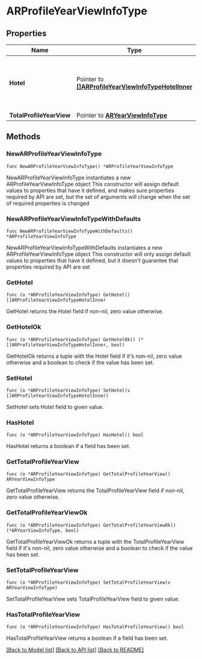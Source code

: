 # ARProfileYearViewInfoType

## Properties

Name | Type | Description | Notes
------------ | ------------- | ------------- | -------------
**Hotel** | Pointer to [**[]ARProfileYearViewInfoTypeHotelInner**](ARProfileYearViewInfoTypeHotelInner.md) | Year View information for the Property, based on the criteria selected. | [optional] 
**TotalProfileYearView** | Pointer to [**ARYearViewInfoType**](ARYearViewInfoType.md) |  | [optional] 

## Methods

### NewARProfileYearViewInfoType

`func NewARProfileYearViewInfoType() *ARProfileYearViewInfoType`

NewARProfileYearViewInfoType instantiates a new ARProfileYearViewInfoType object
This constructor will assign default values to properties that have it defined,
and makes sure properties required by API are set, but the set of arguments
will change when the set of required properties is changed

### NewARProfileYearViewInfoTypeWithDefaults

`func NewARProfileYearViewInfoTypeWithDefaults() *ARProfileYearViewInfoType`

NewARProfileYearViewInfoTypeWithDefaults instantiates a new ARProfileYearViewInfoType object
This constructor will only assign default values to properties that have it defined,
but it doesn't guarantee that properties required by API are set

### GetHotel

`func (o *ARProfileYearViewInfoType) GetHotel() []ARProfileYearViewInfoTypeHotelInner`

GetHotel returns the Hotel field if non-nil, zero value otherwise.

### GetHotelOk

`func (o *ARProfileYearViewInfoType) GetHotelOk() (*[]ARProfileYearViewInfoTypeHotelInner, bool)`

GetHotelOk returns a tuple with the Hotel field if it's non-nil, zero value otherwise
and a boolean to check if the value has been set.

### SetHotel

`func (o *ARProfileYearViewInfoType) SetHotel(v []ARProfileYearViewInfoTypeHotelInner)`

SetHotel sets Hotel field to given value.

### HasHotel

`func (o *ARProfileYearViewInfoType) HasHotel() bool`

HasHotel returns a boolean if a field has been set.

### GetTotalProfileYearView

`func (o *ARProfileYearViewInfoType) GetTotalProfileYearView() ARYearViewInfoType`

GetTotalProfileYearView returns the TotalProfileYearView field if non-nil, zero value otherwise.

### GetTotalProfileYearViewOk

`func (o *ARProfileYearViewInfoType) GetTotalProfileYearViewOk() (*ARYearViewInfoType, bool)`

GetTotalProfileYearViewOk returns a tuple with the TotalProfileYearView field if it's non-nil, zero value otherwise
and a boolean to check if the value has been set.

### SetTotalProfileYearView

`func (o *ARProfileYearViewInfoType) SetTotalProfileYearView(v ARYearViewInfoType)`

SetTotalProfileYearView sets TotalProfileYearView field to given value.

### HasTotalProfileYearView

`func (o *ARProfileYearViewInfoType) HasTotalProfileYearView() bool`

HasTotalProfileYearView returns a boolean if a field has been set.


[[Back to Model list]](../README.md#documentation-for-models) [[Back to API list]](../README.md#documentation-for-api-endpoints) [[Back to README]](../README.md)


